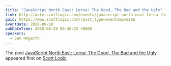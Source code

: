```yaml
---
title: "JavaScript North East: Lerna: The Good, The Bad and the Ugly"
link: http://ante.scottlogic.com/events/javascript-north-east-lerna-the-good-the-bad-and-the-ugly/
guid: https://www.scottlogic.com/?post_type=events&p=5266
eventDate: 2018-09-18
pubDateTime: 2018-08-29 09:48:25 +0000
speakers:
  - Sam Hogarth
---
```


<p>The post <a rel="nofollow" href="http://ante.scottlogic.com/events/javascript-north-east-lerna-the-good-the-bad-and-the-ugly/">JavaScript North East: Lerna: The Good, The Bad and the Ugly</a> appeared first on <a rel="nofollow" href="http://ante.scottlogic.com">Scott Logic</a>.</p>